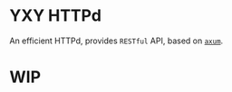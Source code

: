 # YXY HTTPd
An efficient HTTPd, provides `RESTful` API, based on [`axum`][axum]. 

[axum]: https://github.com/tokio-rs/axum

# WIP
